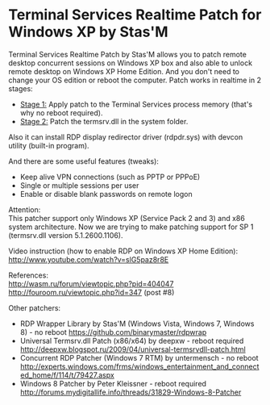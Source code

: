 Terminal Services Realtime Patch for Windows XP by Stas'M
=======

Terminal Services Realtime Patch by Stas'M allows you to patch remote desktop concurrent sessions on Windows XP box and also able to unlock remote desktop on Windows XP Home Edition. And you don't need to change your OS edition or reboot the computer. Patch works in realtime in 2 stages:<br>
- <u>Stage 1:</u>
Apply patch to the Terminal Services process memory (that's why no reboot required).
- <u>Stage 2:</u>
Patch the termsrv.dll in the system folder.
 
Also it can install RDP display redirector driver (rdpdr.sys) with devcon utility (built-in program).
 
And there are some useful features (tweaks):
- Keep alive VPN connections (such as PPTP or PPPoE)
- Single or multiple sessions per user
- Enable or disable blank passwords on remote logon
 
Attention:<br>
This patcher support only Windows XP (Service Pack 2 and 3) and x86 system architecture.
Now we are trying to make patching support for SP 1 (termsrv.dll version 5.1.2600.1106).
 
Video instruction (how to enable RDP on Windows XP Home Edition):<br>
http://www.youtube.com/watch?v=slG5paz8r8E
 
References:<br>
http://wasm.ru/forum/viewtopic.php?pid=404047<br>
http://fouroom.ru/viewtopic.php?id=347 (post #8)
 
Other patchers:
- RDP Wrapper Library by Stas'M (Windows Vista, Windows 7, Windows 8) - no reboot
https://github.com/binarymaster/rdpwrap
- Universal Termsrv.dll Patch (x86/x64) by deepxw - reboot required
http://deepxw.blogspot.ru/2009/04/universal-termsrvdll-patch.html
- Concurrent RDP Patcher (Windows 7 RTM) by untermensch - no reboot
http://experts.windows.com/frms/windows_entertainment_and_connected_home/f/114/t/79427.aspx
- Windows 8 Patcher by Peter Kleissner - reboot required
http://forums.mydigitallife.info/threads/31829-Windows-8-Patcher
